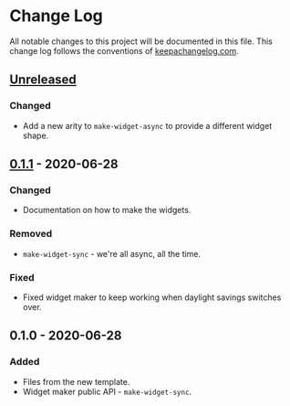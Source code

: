 # Change Log
All notable changes to this project will be documented in this file. This change log follows the conventions of [keepachangelog.com](http://keepachangelog.com/).

## [Unreleased]
### Changed
- Add a new arity to `make-widget-async` to provide a different widget shape.

## [0.1.1] - 2020-06-28
### Changed
- Documentation on how to make the widgets.

### Removed
- `make-widget-sync` - we're all async, all the time.

### Fixed
- Fixed widget maker to keep working when daylight savings switches over.

## 0.1.0 - 2020-06-28
### Added
- Files from the new template.
- Widget maker public API - `make-widget-sync`.

[Unreleased]: https://github.com/your-name/mango-clj/compare/0.1.1...HEAD
[0.1.1]: https://github.com/your-name/mango-clj/compare/0.1.0...0.1.1
